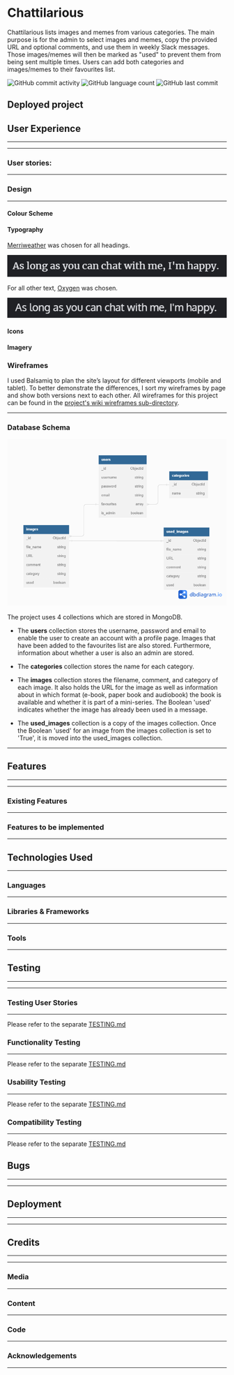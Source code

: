 # Chattilarious

Chattilarious lists images and memes from various categories. The main purpose is for the admin to select images and memes, copy the provided URL and optional comments, and use them in weekly Slack messages. Those images/memes will then be marked as "used" to prevent them from being sent multiple times. Users can add both categories and images/memes to their favourites list.

![GitHub commit activity](https://img.shields.io/github/commit-activity/w/ryagg/chattilarious?style=plastic)
![GitHub language count](https://img.shields.io/github/languages/count/ryagg/chattilarious?style=plastic)
![GitHub last commit](https://img.shields.io/github/last-commit/ryagg/chattilarious?style=plastic)

## Deployed project

## User Experience

---

---

### User stories:

---

### Design

---

#### Colour Scheme

#### **Typography**

[Merriweather](https://fonts.google.com/specimen/Merriweather) was chosen for all headings.

![Merriweather](documentation/readme/merriweather_20px.jpg)

For all other text, [Oxygen](https://fonts.google.com/specimen/Oxygen) was chosen.

![Oxygen](documentation/readme/oxygen_20px.jpg)

#### Icons

#### Imagery

### Wireframes

I used Balsamiq to plan the site’s layout for different viewports (mobile and tablet). To better demonstrate the differences, I sort my wireframes by page and show both versions next to each other.
All wireframes for this project can be found in the [project's wiki wireframes sub-directory](https://github.com/Ryagg/chattilarious/wiki/wireframes/).

---

### Database Schema

![db-schema](documentation/readme/db-schema.png)

The project uses 4 collections which are stored in MongoDB.

-   The **users** collection stores the username, password and email to enable the user to create an account with a profile page. Images that have been added to the favourites list are also stored. Furthermore, information about whether a user is also an admin are stored.

-   The **categories** collection stores the name for each category.

-   The **images** collection stores the filename, comment, and category of each image. It also holds the URL for the image as well as information about in which format (e-book, paper book and audiobook) the book is available and whether it is part of a mini-series. The Boolean 'used' indicates whether the image has already been used in a message.

-   The **used_images** collection is a copy of the images collection. Once the Boolean 'used' for an image from the images collection is set to 'True', it is moved into the used_images collection.
---

## Features

---

---

### Existing Features

---

### Features to be implemented

---

## Technologies Used

---

### Languages

---

### Libraries & Frameworks

---

### Tools

---

## Testing

---

---

### Testing User Stories

---

Please refer to the separate [TESTING.md](TESTING.md)

### Functionality Testing

---

Please refer to the separate [TESTING.md](TESTING.md)

### Usability Testing

---

Please refer to the separate [TESTING.md](TESTING.md)

### Compatibility Testing

---

Please refer to the separate [TESTING.md](TESTING.md)

## Bugs

---

---

## Deployment

---

---

## Credits

---

---

### Media

---

### Content

---

### Code

---

### Acknowledgements

---
